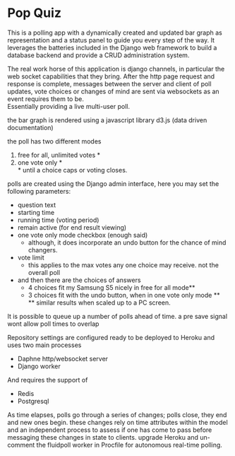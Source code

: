 # Pop Quiz

This is a polling app with a dynamically created and updated bar graph as representation and a status panel to guide you every step of the way. It leverages the batteries included in the Django web framework to build a database backend and provide a CRUD administration system.

The real work horse of this application is django channels, in particular the web socket capabilities that they bring.
After the http page request and response is complete, messages between the server and client of poll updates,
vote choices or changes of mind are sent via websockets as an event requires them to be.<br/>
Essentially providing a live multi-user poll.

the bar graph is rendered using a javascript library d3.js (data driven documentation)

the poll has two different modes<br/>
<ol>
<li>free for all, unlimited votes &#42;<br/></li>
<li>one vote only &#42;<br/></li>
&#42; until a choice caps or voting closes.
</ol>

polls are created using the Django admin interface, here you may set the following parameters:
- question text
- starting time
- running time (voting period)
- remain active (for end result viewing)
- one vote only mode checkbox (enough said)
	- although, it does incorporate an undo button for the chance of mind changers.
- vote limit
	- this applies to the max votes any one choice may receive. not the overall poll
- and then there are the choices of answers
	- 4 choices fit my Samsung S5 nicely in free for all mode&#42;&#42;
	- 3 choices fit with the undo button, when in one vote only mode &#42;&#42;<br/>
    &#42;&#42; similar results when scaled up to a PC screen.

It is possible to queue up a number of polls ahead of time. a pre save signal wont allow poll times to overlap

Repository settings are configured ready to be deployed to Heroku and uses two main processes
- Daphne http/websocket server
- Django worker

And requires the support of
- Redis
- Postgresql

As time elapses, polls go through a series of changes; polls close, they end and new ones begin. 
these changes rely on time attributes within the model and an independent process to assess if one has come to pass before messaging these changes in state to clients.
upgrade Heroku and un-comment the fluidpoll worker in Procfile for autonomous real-time polling.
